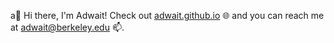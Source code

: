 a👋 Hi there, I'm Adwait! Check out [adwait.github.io](https://adwait.github.io/) 🌐 and you can reach me at adwait@berkeley.edu 📫.

<!--
**adwait/adwait** is a ✨ _special_ ✨ repository because its `README.md` (this file) appears on your GitHub profile.

Here are some ideas to get you started:

- 🔭 I’m currently working on ...
- 🌱 I’m currently learning ...
- 👯 I’m looking to collaborate on ...
- 🤔 I’m looking for help with ...
- 💬 Ask me about ...
- 📫 How to reach me: ...
- 😄 Pronouns: ...
- ⚡ Fun fact: ...
-->
